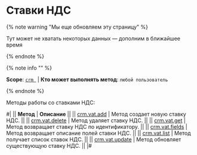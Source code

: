 # Ставки НДС

{% note warning "Мы еще обновляем эту страницу" %}

Тут может не хватать некоторых данных — дополним в ближайшее время

{% endnote %}

{% note info "" %}

**Scope**: [`crm `](../../../scopes/permissions.md) | **Кто может выполнять метод**: `любой пользователь`

{% endnote %}

Методы работы со ставками НДС:

#|
|| **Метод** | **Описание** ||
|| [crm.vat.add](./crm-vat-add.md) | Метод создает новую ставку НДС. ||
|| [crm.vat.delete](./crm-vat-delete.md) | Метод удаляет ставку НДС. ||
|| [crm.vat.get](./crm-vat-get.md) | Метод возвращает ставку НДС по идентификатору. ||
|| [crm.vat.fields](./crm-vat-fields.md) | Метод возвращает описание полей ставки НДС. ||
|| [crm.vat.list](./crm-vat-list.md) | Метод получает список ставок НДС. ||
|| [crm.vat.update](./crm-vat-update.md) | Метод обновляет существующую ставку НДС. ||
|#
